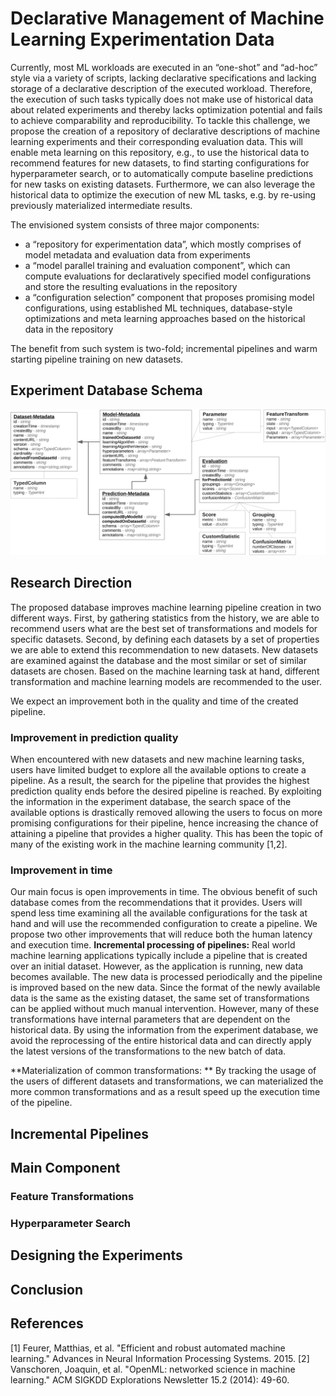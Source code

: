 # Declarative Management of Machine Learning Experimentation Data

Currently, most ML workloads are executed in an “one-shot” and “ad-hoc” style via a variety of scripts, lacking declarative specifications and lacking storage of a declarative description of the executed workload.
Therefore, the execution of such tasks typically does not make use of historical data about related experiments and thereby lacks optimization potential and fails to achieve comparability and reproducibility.
To tackle this challenge, we propose the creation of a repository of declarative descriptions of machine learning experiments and their corresponding evaluation data. 
This will enable meta learning on this repository, e.g., to use the historical data to recommend features for new datasets, to find starting configurations for hyperparameter search, or to automatically compute baseline predictions for new tasks on existing datasets. 
Furthermore, we can also leverage the historical data to optimize the execution of new ML tasks, e.g. by re-using previously materialized intermediate results.

The envisioned system consists of three major components:
- a “repository for experimentation data”, which mostly comprises of model metadata and evaluation data from experiments
- a “model parallel training and evaluation component”, which can compute evaluations for declaratively specified model configurations and store the resulting evaluations in the repository
- a “configuration selection” component that proposes promising model configurations, using established ML techniques, database-style optimizations and meta learning approaches based on the historical data in the repository

The benefit from such system is two-fold; incremental pipelines and warm starting pipeline training on new datasets.

## Experiment Database Schema
![Data Model](images/datamodel-crop.png)

## Research Direction
The proposed database improves machine learning pipeline creation in two different ways.
First, by gathering statistics from the history, we are able to recommend users what are the best set of transformations and models for specific datasets.
Second, by defining each datasets by a set of properties we are able to extend this recommendation to new datasets.
New datasets are examined against the database and the most similar or set of similar datasets are chosen. 
Based on the machine learning task at hand, different transformation and machine learning models are recommended to the user.

We expect an improvement both in the quality and time of the created pipeline.

### Improvement in prediction quality
When encountered with new datasets and new machine learning tasks, users have limited budget to explore all the available options to create a pipeline.
As a result, the search for the pipeline that provides the highest prediction quality ends before the desired pipeline is reached.
By exploiting the information in the experiment database, the search space of the available options is drastically removed allowing the users to focus on more promising configurations for their pipeline, hence increasing the chance of attaining a pipeline that provides a higher quality.
This has been the topic of many of the existing work in the machine learning community [1,2].

### Improvement in time
Our main focus is open improvements in time.
The obvious benefit of such database comes from the recommendations that it provides.
Users will spend less time examining all the available configurations for the task at hand and will use the recommended configuration to create a pipeline.
We propose two other improvements that will reduce both the human latency and execution time.
**Incremental processing of pipelines:** 
Real world machine learning applications typically include a pipeline that is created over an initial dataset. 
However, as the application is running, new data becomes available. 
The new data is processed periodically and the pipeline is improved based on the new data.
Since the format of the newly available data is the same as the existing dataset, the same set of transformations can be applied without much manual intervention.
However, many of these transformations have internal parameters that are dependent on the historical data.
By using the information from the experiment database, we avoid the reprocessing of the entire historical data and can directly apply the latest versions of the transformations to the new batch of data.

**Materialization of common transformations: **
By tracking the usage of the users of different datasets and transformations, we can materialized the more common transformations and as a result speed up the execution time of the pipeline.

## Incremental Pipelines

## Main Component

### Feature Transformations

### Hyperparameter Search

## Designing the Experiments

## Conclusion

## References
[1] Feurer, Matthias, et al. "Efficient and robust automated machine learning." Advances in Neural Information Processing Systems. 2015.
[2] Vanschoren, Joaquin, et al. "OpenML: networked science in machine learning." ACM SIGKDD Explorations Newsletter 15.2 (2014): 49-60.